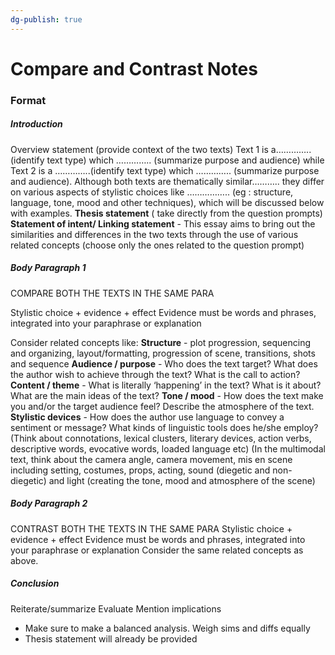 ```yaml
---
dg-publish: true
---
```

# Compare and Contrast Notes
### Format
##### Introduction
Overview statement (provide context of the two texts)
Text 1 is a…………..(identify text type) which ………….. (summarize purpose and audience) while Text 2 is a …………..(identify text type) which ………….. (summarize purpose and audience). Although both texts are thematically similar……….. they differ on various aspects of stylistic choices like …………….. (eg : structure, language, tone, mood and other techniques), which will be discussed below with examples.
**Thesis statement** ( take directly from the question prompts)
**Statement of intent/ Linking statement**  - This essay aims to bring out the similarities and differences in the two texts through the use of various related concepts (choose only the ones related to the question prompt) 
##### Body Paragraph 1
COMPARE BOTH THE TEXTS IN THE SAME PARA

Stylistic choice + evidence + effect
Evidence  must be words and phrases, integrated into your paraphrase or explanation

Consider related concepts like:
**Structure**  - plot progression, sequencing and organizing, layout/formatting, progression of scene, transitions, shots and sequence
**Audience / purpose** - Who does the text target? What does the author wish to achieve through the text? What is the call to action?
**Content / theme** - What is literally ‘happening’ in the text? What is it about? What are the main ideas of the text?
**Tone / mood** - How does the text make you and/or the target audience feel? Describe the atmosphere of the text.
**Stylistic devices** - How does the author use language to convey a sentiment or message? What kinds of linguistic tools does he/she employ? 
(Think about connotations, lexical clusters, literary devices, action verbs, descriptive words, evocative words, loaded language etc) 
(In the multimodal text, think about the camera angle, camera movement, mis en scene including setting, costumes, props, acting, sound (diegetic and non-diegetic) and light (creating the tone, mood and atmosphere of the scene)

##### Body Paragraph 2
CONTRAST BOTH THE TEXTS IN THE SAME PARA
Stylistic choice + evidence + effect
Evidence  must be words and phrases, integrated into your paraphrase or explanation
Consider the same related concepts as above.

##### Conclusion
Reiterate/summarize
Evaluate
Mention implications

- Make sure to make a balanced analysis. Weigh sims and diffs equally
- Thesis statement will already be provided